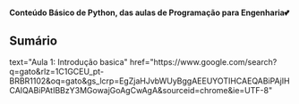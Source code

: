 <h4> Conteúdo Básico de Python, das aulas de Programação para Engenharia💕</h4>


<h2>Sumário</h2>
<p>text="Aula 1: Introdução basica" href="https://www.google.com/search?q=gato&rlz=1C1GCEU_pt-BRBR1102&oq=gato&gs_lcrp=EgZjaHJvbWUyBggAEEUYOTIHCAEQABiPAjIHCAIQABiPAtIBBzY3MGowajGoAgCwAgA&sourceid=chrome&ie=UTF-8"</p>

